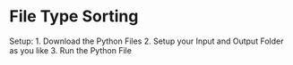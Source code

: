 # File Type Sorting

Setup:
	1. Download the Python Files
	2. Setup your Input and Output Folder as you like
	3. Run the Python File